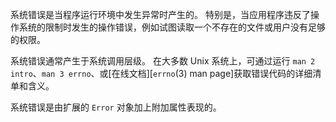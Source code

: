 
系统错误是当程序运行环境中发生异常时产生的。
特别是，当应用程序违反了操作系统的限制时发生的操作错误，例如试图读取一个不存在的文件或用户没有足够的权限。

系统错误通常产生于系统调用层级。
在大多数 Unix 系统上，可通过运行 `man 2 intro`、`man 3 errno`、或[在线文档][`errno`(3) man page]获取错误代码的详细清单和含义。

系统错误是由扩展的 `Error` 对象加上附加属性表现的。

